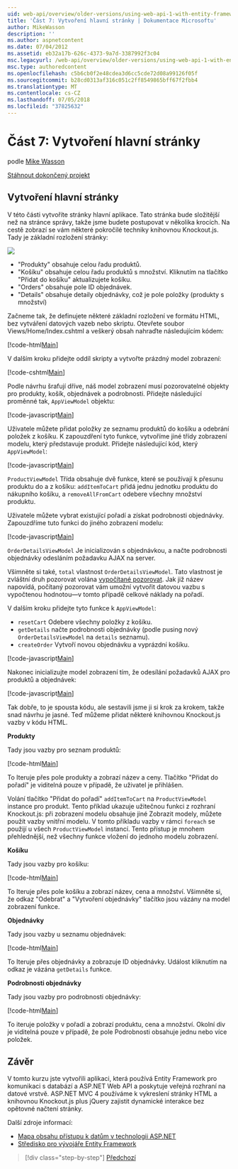 ```yaml
---
uid: web-api/overview/older-versions/using-web-api-1-with-entity-framework-5/using-web-api-with-entity-framework-part-7
title: 'Část 7: Vytvoření hlavní stránky | Dokumentace Microsoftu'
author: MikeWasson
description: ''
ms.author: aspnetcontent
ms.date: 07/04/2012
ms.assetid: eb32a17b-626c-4373-9a7d-3387992f3c04
msc.legacyurl: /web-api/overview/older-versions/using-web-api-1-with-entity-framework-5/using-web-api-with-entity-framework-part-7
msc.type: authoredcontent
ms.openlocfilehash: c5b6cb0f2e48cdea3d6cc5cde72d08a99126f05f
ms.sourcegitcommit: b28cd0313af316c051c2ff8549865bff67f2fbb4
ms.translationtype: MT
ms.contentlocale: cs-CZ
ms.lasthandoff: 07/05/2018
ms.locfileid: "37825632"
---
```

<a name="part-7-creating-the-main-page"></a>Část 7: Vytvoření hlavní stránky
====================
podle [Mike Wasson](https://github.com/MikeWasson)

[Stáhnout dokončený projekt](http://code.msdn.microsoft.com/ASP-NET-Web-API-with-afa30545)

## <a name="creating-the-main-page"></a>Vytvoření hlavní stránky

V této části vytvoříte stránky hlavní aplikace. Tato stránka bude složitější než na stránce správy, takže jsme budete postupovat v několika krocích. Na cestě zobrazí se vám některé pokročilé techniky knihovnou Knockout.js. Tady je základní rozložení stránky:

![](using-web-api-with-entity-framework-part-7/_static/image1.png)

- "Produkty" obsahuje celou řadu produktů.
- "Košíku" obsahuje celou řadu produktů s množství. Kliknutím na tlačítko "Přidat do košíku" aktualizujete košíku.
- "Orders" obsahuje pole ID objednávek.
- "Details" obsahuje detaily objednávky, což je pole položky (produkty s množství)

Začneme tak, že definujete některé základní rozložení ve formátu HTML, bez vytváření datových vazeb nebo skriptu. Otevřete soubor Views/Home/Index.cshtml a veškerý obsah nahraďte následujícím kódem:

[!code-html[Main](using-web-api-with-entity-framework-part-7/samples/sample1.html)]

V dalším kroku přidejte oddíl skripty a vytvořte prázdný model zobrazení:

[!code-cshtml[Main](using-web-api-with-entity-framework-part-7/samples/sample2.cshtml)]

Podle návrhu šrafují dříve, náš model zobrazení musí pozorovatelné objekty pro produkty, košík, objednávek a podrobnosti. Přidejte následující proměnné tak, `AppViewModel` objektu:

[!code-javascript[Main](using-web-api-with-entity-framework-part-7/samples/sample3.js)]

Uživatele můžete přidat položky ze seznamu produktů do košíku a odebrání položek z košíku. K zapouzdření tyto funkce, vytvoříme jiné třídy zobrazení modelu, který představuje produkt. Přidejte následující kód, který `AppViewModel`:

[!code-javascript[Main](using-web-api-with-entity-framework-part-7/samples/sample4.js?highlight=4)]

`ProductViewModel` Třída obsahuje dvě funkce, které se používají k přesunu produktu do a z košíku: `addItemToCart` přidá jednu jednotku produktu do nákupního košíku, a `removeAllFromCart` odebere všechny množství produktu.

Uživatele můžete vybrat existující pořadí a získat podrobnosti objednávky. Zapouzdříme tuto funkci do jiného zobrazení modelu:

[!code-javascript[Main](using-web-api-with-entity-framework-part-7/samples/sample5.js?highlight=4)]

`OrderDetailsViewModel` Je inicializován s objednávkou, a načte podrobnosti objednávky odesláním požadavku AJAX na server.

Všimněte si také, `total` vlastnost `OrderDetailsViewModel`. Tato vlastnost je zvláštní druh pozorovat volána [vypočítané pozorovat](http://knockoutjs.com/documentation/computedObservables.html). Jak již název napovídá, počítaný pozorovat vám umožní vytvořit datovou vazbu s vypočtenou hodnotou&#8212;v tomto případě celkové náklady na pořadí.

V dalším kroku přidejte tyto funkce k `AppViewModel`:

- `resetCart` Odebere všechny položky z košíku.
- `getDetails` načte podrobnosti objednávky (podle pusing nový `OrderDetailsViewModel` na `details` seznamu).
- `createOrder` Vytvoří novou objednávku a vyprázdní košíku.


[!code-javascript[Main](using-web-api-with-entity-framework-part-7/samples/sample6.js?highlight=4)]

Nakonec inicializujte model zobrazení tím, že odesílání požadavků AJAX pro produktů a objednávek:

[!code-javascript[Main](using-web-api-with-entity-framework-part-7/samples/sample7.js)]

Tak dobře, to je spousta kódu, ale sestavili jsme ji si krok za krokem, takže snad návrhu je jasné. Teď můžeme přidat některé knihovnou Knockout.js vazby v kódu HTML.

**Produkty**

Tady jsou vazby pro seznam produktů:

[!code-html[Main](using-web-api-with-entity-framework-part-7/samples/sample8.html)]

To Iteruje přes pole produkty a zobrazí název a ceny. Tlačítko "Přidat do pořadí" je viditelná pouze v případě, že uživatel je přihlášen.

Volání tlačítko "Přidat do pořadí" `addItemToCart` na `ProductViewModel` instance pro produkt. Tento příklad ukazuje užitečnou funkci z rozhraní Knockout.js: při zobrazení modelu obsahuje jiné Zobrazit modely, můžete použít vazby vnitřní modelu. V tomto příkladu vazby v rámci `foreach` se použijí u všech `ProductViewModel` instancí. Tento přístup je mnohem přehlednější, než všechny funkce vložení do jednoho modelu zobrazení.

**Košíku**

Tady jsou vazby pro košíku:

[!code-html[Main](using-web-api-with-entity-framework-part-7/samples/sample9.html)]

To Iteruje přes pole košíku a zobrazí název, cena a množství. Všimněte si, že odkaz "Odebrat" a "Vytvoření objednávky" tlačítko jsou vázány na model zobrazení funkce.

**Objednávky**

Tady jsou vazby u seznamu objednávek:

[!code-html[Main](using-web-api-with-entity-framework-part-7/samples/sample10.html)]

To Iteruje přes objednávky a zobrazuje ID objednávky. Událost kliknutím na odkaz je vázána `getDetails` funkce.

**Podrobnosti objednávky**

Tady jsou vazby pro podrobnosti objednávky:

[!code-html[Main](using-web-api-with-entity-framework-part-7/samples/sample11.html)]

To iteruje položky v pořadí a zobrazí produktu, cena a množství. Okolní div je viditelná pouze v případě, že pole Podrobnosti obsahuje jednu nebo více položek.

## <a name="conclusion"></a>Závěr

V tomto kurzu jste vytvořili aplikaci, která používá Entity Framework pro komunikaci s databází a ASP.NET Web API a poskytuje veřejná rozhraní na datové vrstvě. ASP.NET MVC 4 používáme k vykreslení stránky HTML a knihovnou Knockout.js plus jQuery zajistit dynamické interakce bez opětovné načtení stránky.

Další zdroje informací:

- [Mapa obsahu přístupu k datům v technologii ASP.NET](https://msdn.microsoft.com/library/6759sth4.aspx)
- [Středisko pro vývojáře Entity Framework](https://msdn.microsoft.com/data/ef)

> [!div class="step-by-step"]
> [Předchozí](using-web-api-with-entity-framework-part-6.md)
